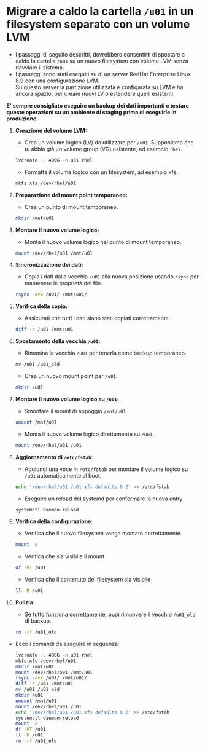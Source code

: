 # Migrare a caldo la cartella `/u01` in un filesystem separato con un volume LVM

- I passaggi di seguito descritti, dovrebbero consentirti di spostare a caldo la cartella `/u01` su un nuovo filesystem con volume LVM senza riavviare il sistema.
- I passaggi sono stati eseguiti su di un server RedHat Enterprise Linux 8.9 con una configurazione LVM. \
Su questo server la partizione utilizzata è configarata su LVM e ha ancora spazio, per creare nuovi LV o estendere quelli esistenti.

**E' sempre consigliato eseguire un backup dei dati importanti e testare queste operazioni su un ambiente di staging prima di eseguirle in produzione.**

1. **Creazione del volume LVM:**
   - Crea un volume logico (LV) da utilizzare per `/u01`. Supponiamo che tu abbia già un volume group (VG) esistente, ad esempio `rhel`.

    ```bash
    lvcreate -L 400G -n u01 rhel
    ```

   - Formatta il volume logico con un filesystem, ad esempio xfs.

    ```bash
    mkfs.xfs /dev/rhel/u01
    ```

2. **Preparazione del mount point temporaneo:**
   - Crea un punto di mount temporaneo.

    ```bash
    mkdir /mnt/u01
    ```

3. **Montare il nuovo volume logico:**
   - Monta il nuovo volume logico nel punto di mount temporaneo.

    ```bash
    mount /dev/rhel/u01 /mnt/u01
    ```

4. **Sincronizzazione dei dati:**
   - Copia i dati dalla vecchia `/u01` alla nuova posizione usando `rsync` per mantenere le proprietà dei file.

    ```bash
    rsync -avx /u01/ /mnt/u01/
    ```

5. **Verifica della copia:**
   - Assicurati che tutti i dati siano stati copiati correttamente.

    ```bash
    diff -r /u01 /mnt/u01
    ```

6. **Spostamento della vecchia `/u01`:**
   - Rinomina la vecchia `/u01` per tenerla come backup temporaneo.

    ```bash
    mv /u01 /u01_old
    ```

   - Crea un nuovo mount point per `/u01`.

    ```bash
    mkdir /u01
    ```

7. **Montare il nuovo volume logico su `/u01`:**
   - Smontare il mount di appoggio `/mnt/u01`

    ```bash
    umount /mnt/u01
    ```

   - Monta il nuovo volume logico direttamente su `/u01`.

    ```bash
    mount /dev/rhel/u01 /u01
    ```

8. **Aggiornamento di `/etc/fstab`:**
   - Aggiungi una voce in `/etc/fstab` per montare il volume logico su `/u01` automaticamente al boot.

    ```bash
    echo '/dev/rhel/u01 /u01 xfs defaults 0 2' >> /etc/fstab
    ```

    - Eseguire un reload del systemd per confermare la nuova entry

    ```bash
    systemctl daemon-reload
    ```

9. **Verifica della configurazione:**
   - Verifica che il nuovo filesystem venga montato correttamente.

    ```bash
    mount -a
    ```

    - Verifica che sia visibile il mount

    ```bash
    df -hT /u01
    ```

    - Verifica che il contenuto del filesystem sia visibile

    ```bash
    ll -R /u01
    ```

10. **Pulizia:**
    - Se tutto funziona correttamente, puoi rimuovere il vecchio `/u01_old` di backup.

    ```bash
    rm -rf /u01_old
    ```

- Ecco i comandi da eseguire in sequenza:

    ```bash
    lvcreate -L 400G -n u01 rhel
    mkfs.xfs /dev/rhel/u01
    mkdir /mnt/u01
    mount /dev/rhel/u01 /mnt/u01
    rsync -avx /u01/ /mnt/u01/
    diff -r /u01 /mnt/u01
    mv /u01 /u01_old
    mkdir /u01
    umount /mnt/u01
    mount /dev/rhel/u01 /u01
    echo '/dev/rhel/u01 /u01 xfs defaults 0 2' >> /etc/fstab
    systemctl daemon-reload
    mount -a
    df -hT /u01
    ll -R /u01
    rm -rf /u01_old
    ```

